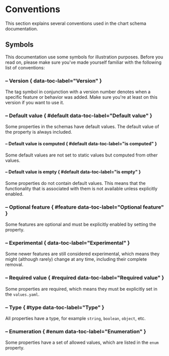 # Conventions

This section explains several conventions used in the chart schema documentation.

## Symbols

This documentation use some symbols for illustration purposes. Before you read
on, please make sure you've made yourself familiar with the following list of
conventions:


### <!-- md:version --> – Version { data-toc-label="Version" }

The tag symbol in conjunction with a version number denotes when a specific
feature or behavior was added. Make sure you're at least on this version
if you want to use it.

### <!-- md:default --> – Default value { #default data-toc-label="Default value" }

Some properties in the schemas have default values. The default value of the property is always included.

#### <!-- md:default computed --> – Default value is computed { #default data-toc-label="is computed" }

Some default values are not set to static values but computed from other values.

#### <!-- md:default none --> – Default value is empty { #default data-toc-label="is empty" }

Some properties do not contain default values. This means that the functionality
that is associated with them is not available unless explicitly enabled.

### <!-- md:feature --> – Optional feature { #feature data-toc-label="Optional feature" }

Some features are optional and must be explicitly enabled by setting the property.

### <!-- md:flag experimental --> – Experimental { data-toc-label="Experimental" }

Some newer features are still considered experimental, which means they might
(although rarely) change at any time, including their complete removal.

### <!-- md:flag required --> – Required value { #required data-toc-label="Required value" }

Some properties are required, which means they must be explicitly set in the `values.yaml`.

### <!-- md:type --> – Type { #type data-toc-label="Type" }

All properties have a type, for example `string`, `boolean`, `object`, etc.

### <!-- md:enum --> – Enumeration { #enum data-toc-label="Enumeration" }

Some properties have a set of allowed values, which are listed in the `enum` property.
